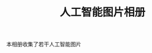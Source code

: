﻿---
layout: albumold
title: 人工智能图片相册
author: 
tags: [人工智能, 相册]
category:
- 相册

excerpt: 人工智能图片相册
photos:
- label: 人工智能图片 01
  url: /images/album01/ai01.jpg
  alt: 人工智能图片 01
- label: 人工智能图片 02
  url: /images/album01/ai02.jpg
  alt: 人工智能图片 02
- label: 人工智能图片 03
  url: /images/album01/ai03.jpg
  alt: 人工智能图片 03
- label: 人工智能图片 04
  url: /images/album01/ai04.jpg
  alt: 人工智能图片 04
---

本相册收集了若干人工智能图片
<!--more-->
